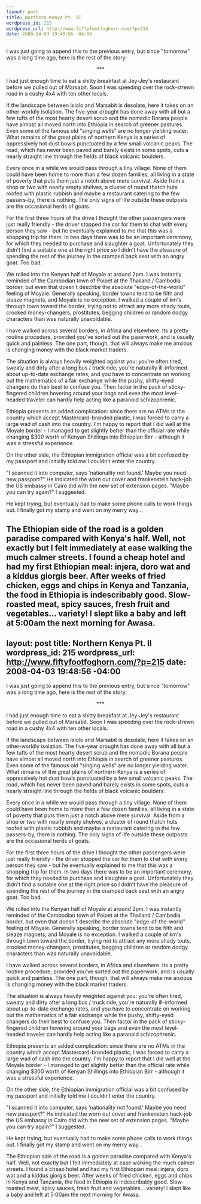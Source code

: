 ```yaml
--- 
layout: post
title: Northern Kenya Pt. II
wordpress_id: 215
wordpress_url: http://www.fiftyfootfoghorn.com/?p=215
date: 2008-04-03 19:48:56 -04:00
---
```

I was just going to append this to the previous entry, but since "tomorrow" was a long time ago, here is the rest of the story:

<div align="center">***</div>

I had just enough time to eat a shitty breakfast at Jey-Jey's restaurant before we pulled out of Marsabit. Soon I was speeding over the rock-strewn road in a cushy 4x4 with ten other locals.

If the landscape between Isiolo and Marsabit is desolate, here it takes on an other-worldly isolation. The five-year drought has done away with all but a few tufts of the most hearty desert scrub and the nomadic Borana people have almost all moved north into Ethiopia in search of greener pastures. Even some of the famous old "singing wells" are no longer yielding water. What remains of the great plains of northern Kenya is a series of oppressively hot dust bowls punctuated by a few small volcanic peaks. The road, which has never been paved and barely exists in some spots, cuts a nearly straight line through the fields of black volcanic boulders.

Every once in a while we would pass through a tiny village. None of them could have been home to more than a few dozen families, all living in a state of poverty that puts them just a notch above mere survival. Aside from a shop or two with nearly empty shelves, a cluster of round thatch huts roofed with plastic rubbish and maybe a restaurant catering to the few passers-by, there is nothing. The only signs of life outside these outposts are the occasional herds of goats.

For the first three hours of the drive I thought the other passengers were just really friendly - the driver stopped the car for them to chat with every person they saw - but he eventually explained to me that this was a shopping trip for them. In two days there was to be an important ceremony, for which they needed to purchase and slaughter a goat. Unfortunately they didn't find a suitable one at the right price so I didn't have the pleasure of spending the rest of the journey in the cramped back seat with an angry goat. Too bad.

We rolled into the Kenyan half of Moyale at around 2pm. I was instantly reminded of the Cambodian town of Poipet at the Thailand / Cambodia border, but even that doesn't describe the absolute "edge-of-the-world" feeling of Moyale. Generally speaking, border towns tend to be filth and sleaze magnets, and Moyale is no exception. I walked a couple of km's through town toward the border, trying not to attract any more shady touts,  crooked money-changers, prostitutes, begging children or random dodgy characters than was naturally unavoidable.

I have walked across several borders, in Africa and elsewhere. Its a pretty routine procedure, provided you've sorted out the paperwork, and is usually quick and painless. The one part, though, that will always make me anxious is changing money with the black market traders.

The situation is always heavily weighted against you: you're often tired, sweaty and dirty after a long bus / truck ride, you're naturally ill-informed about up-to-date exchange rates, and you have to concentrate on working out the mathematics of a fair exchange while the pushy, shifty-eyed changers do their best to confuse you. Then factor in the pack of sticky-fingered children hovering around your bags and even the most level-headed traveler can hardly help acting like a paranoid schizophrenic.

Ethiopia presents an added complication: since there are no ATMs in the country which accept Mastercard-branded plastic, I was forced to carry a large wad of cash into the country. I'm happy to report that I did well at the Moyale border - I managed to get slightly better than the official rate while changing $300 worth of Kenyan Shillings into Ethiopian Birr - although it was a stressful experience.

On the other side, the Ethiopian immigration official was a bit confused by my passport and initially told me I couldn't enter the country.

"I scanned it into computer, says 'nationality not found.' Maybe you need new passport?" He indicated the worn out cover and frankenstein hack-job the US embassy in Cairo did with the new set of extension pages.
"Maybe you can try again?" I suggested.

He kept trying, but eventually had to make some phone calls to work things out. I finally got my stamp and went on my merry way...

The Ethiopian side of the road is a golden paradise compared with Kenya's half. Well, not exactly but I felt immediately at ease walking the much calmer streets. I found a cheap hotel and had my first Ethiopian meal: injera, doro wat and a kiddus giorgis beer. After weeks of fried chicken, eggs and chips in Kenya and Tanzania, the food in Ethiopia is indescribably good. Slow-roasted meat, spicy sauces, fresh fruit and vegetables... variety! I slept like a baby and left at 5:00am the next morning for Awasa.
--- 
layout: post
title: Northern Kenya Pt. II
wordpress_id: 215
wordpress_url: http://www.fiftyfootfoghorn.com/?p=215
date: 2008-04-03 19:48:56 -04:00
---
I was just going to append this to the previous entry, but since "tomorrow" was a long time ago, here is the rest of the story:

<div align="center">***</div>

I had just enough time to eat a shitty breakfast at Jey-Jey's restaurant before we pulled out of Marsabit. Soon I was speeding over the rock-strewn road in a cushy 4x4 with ten other locals.

If the landscape between Isiolo and Marsabit is desolate, here it takes on an other-worldly isolation. The five-year drought has done away with all but a few tufts of the most hearty desert scrub and the nomadic Borana people have almost all moved north into Ethiopia in search of greener pastures. Even some of the famous old "singing wells" are no longer yielding water. What remains of the great plains of northern Kenya is a series of oppressively hot dust bowls punctuated by a few small volcanic peaks. The road, which has never been paved and barely exists in some spots, cuts a nearly straight line through the fields of black volcanic boulders.

Every once in a while we would pass through a tiny village. None of them could have been home to more than a few dozen families, all living in a state of poverty that puts them just a notch above mere survival. Aside from a shop or two with nearly empty shelves, a cluster of round thatch huts roofed with plastic rubbish and maybe a restaurant catering to the few passers-by, there is nothing. The only signs of life outside these outposts are the occasional herds of goats.

For the first three hours of the drive I thought the other passengers were just really friendly - the driver stopped the car for them to chat with every person they saw - but he eventually explained to me that this was a shopping trip for them. In two days there was to be an important ceremony, for which they needed to purchase and slaughter a goat. Unfortunately they didn't find a suitable one at the right price so I didn't have the pleasure of spending the rest of the journey in the cramped back seat with an angry goat. Too bad.

We rolled into the Kenyan half of Moyale at around 2pm. I was instantly reminded of the Cambodian town of Poipet at the Thailand / Cambodia border, but even that doesn't describe the absolute "edge-of-the-world" feeling of Moyale. Generally speaking, border towns tend to be filth and sleaze magnets, and Moyale is no exception. I walked a couple of km's through town toward the border, trying not to attract any more shady touts,  crooked money-changers, prostitutes, begging children or random dodgy characters than was naturally unavoidable.

I have walked across several borders, in Africa and elsewhere. Its a pretty routine procedure, provided you've sorted out the paperwork, and is usually quick and painless. The one part, though, that will always make me anxious is changing money with the black market traders.

The situation is always heavily weighted against you: you're often tired, sweaty and dirty after a long bus / truck ride, you're naturally ill-informed about up-to-date exchange rates, and you have to concentrate on working out the mathematics of a fair exchange while the pushy, shifty-eyed changers do their best to confuse you. Then factor in the pack of sticky-fingered children hovering around your bags and even the most level-headed traveler can hardly help acting like a paranoid schizophrenic.

Ethiopia presents an added complication: since there are no ATMs in the country which accept Mastercard-branded plastic, I was forced to carry a large wad of cash into the country. I'm happy to report that I did well at the Moyale border - I managed to get slightly better than the official rate while changing $300 worth of Kenyan Shillings into Ethiopian Birr - although it was a stressful experience.

On the other side, the Ethiopian immigration official was a bit confused by my passport and initially told me I couldn't enter the country.

"I scanned it into computer, says 'nationality not found.' Maybe you need new passport?" He indicated the worn out cover and frankenstein hack-job the US embassy in Cairo did with the new set of extension pages.
"Maybe you can try again?" I suggested.

He kept trying, but eventually had to make some phone calls to work things out. I finally got my stamp and went on my merry way...

The Ethiopian side of the road is a golden paradise compared with Kenya's half. Well, not exactly but I felt immediately at ease walking the much calmer streets. I found a cheap hotel and had my first Ethiopian meal: injera, doro wat and a kiddus giorgis beer. After weeks of fried chicken, eggs and chips in Kenya and Tanzania, the food in Ethiopia is indescribably good. Slow-roasted meat, spicy sauces, fresh fruit and vegetables... variety! I slept like a baby and left at 5:00am the next morning for Awasa.
